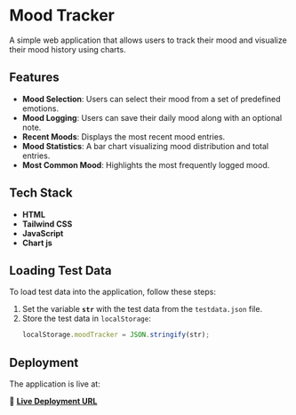 # Mood Tracker

A simple web application that allows users to track their mood and visualize their mood history using charts.

## Features

- **Mood Selection**: Users can select their mood from a set of predefined emotions.
- **Mood Logging**: Users can save their daily mood along with an optional note.
- **Recent Moods**: Displays the most recent mood entries.
- **Mood Statistics**: A bar chart visualizing mood distribution and total entries.
- **Most Common Mood**: Highlights the most frequently logged mood.

## Tech Stack

- **HTML**
- **Tailwind CSS**
- **JavaScript**
- **Chart js**

## Loading Test Data

To load test data into the application, follow these steps:

1. Set the variable **`str`** with the test data from the `testdata.json` file.
2. Store the test data in `localStorage`:
   ```javascript
   localStorage.moodTracker = JSON.stringify(str);
   ```

## Deployment

The application is live at:

🔗 **[Live Deployment URL](https://masterjiprojectsdashbard.netlify.app/moodtracker/)**
